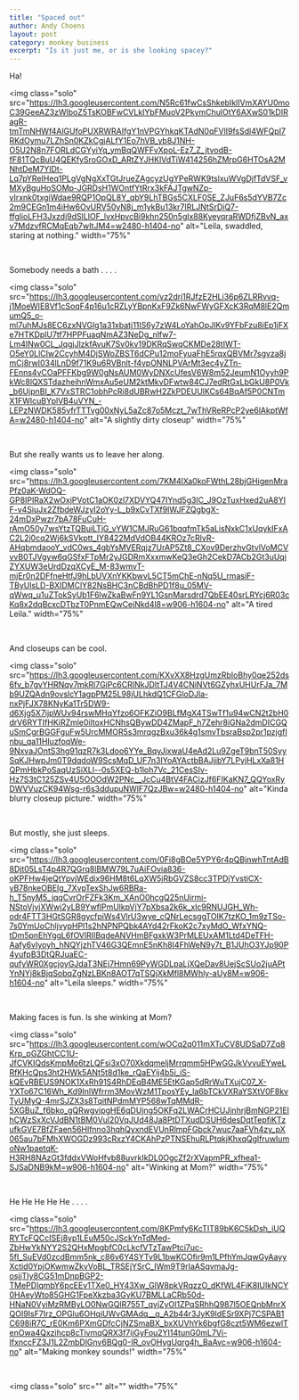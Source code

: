 ```yaml
---
title: "Spaced out"
author: Andy Choens
layout: post
category: monkey business
excerpt: "Is it just me, or is she looking spacey?"
---
```


Ha!

<img
 class="solo"
 src="https://lh3.googleusercontent.com/N5Rc61fwCsShkebIklIVmXAYU0moC39GeeAZ3zWlboZ5TsKOBFwCVLkIYbFMuoV2PkymChulOtY6AXwS01kDIRagR-tmTmNHWf4AlGUfoPUXRWRAIfgY1nVPGYhkqKTAdN0qFVlI9fsSdl4WFQpI7RKdOymu7LZhSn0KZkCgjALfY1Eo7hVB_yb8J1NH-O5U2N8n7FORLdCGYyiYq_ymBqQWFFvXpoL-Ez7_Z_jtvodB-fF81TQcBuU4QEKfySroGOxD_ARtZYJHKlVdTiW414256hZMrpG6HTOsA2MNhtDeM7YlDt-Lq7pYReIHeq1PLgVgNgXxTGtJrueZAgcyzUgYPeRWK9tslxuWVgDjfTdVSF_vMXyBguHoSOMp-JGRDsH1WOntfYtRrx3kFAJTgwNZp-vIrxnk0txgiWdae9RQP1OpQL8Y_qbY9LhTBGs5CXLF0SE_ZJuF6s5dYVB7Zc2m9CEGn1m4iHw6OvURV50yN8j_m1ykBu13kr7IRLJNtSrDiQ7-ffglioLFH3Jxzdj9dSlLIOF_lvxHpvcBi9khn250n5glx88KyeyqraRWDfjZBvN_axv7MdzvfRCMqEqb7wItJM4=w2480-h1404-no"
 alt="Leila, swaddled, staring at nothing."
 width="75%"
>

<br />

Somebody needs a bath . . . . 

<img
 class="solo"
 src="https://lh3.googleusercontent.com/vz2drj1RJfzE2HLi36p6ZLRRvvq-j1MoeWIE8Vf1cSoqF4p16u1cRZLyYBpnKxF9Zk6NwFWyGFXcK3RqM8lE2QmumQ5_o-ml7uhMJs8EC6zxNVGlg1a31xbatj11IS6y7zW4LoYahOpJlKv9YFbFzu8iEp1jFXe7HTKDplU7tf7HPPFuaqNmAZ3NeDg_nlfw7-Lm4INw0CL_JqgjJlzkfAvuK7Sv0kv19DKRqSwqCKMDe28tIWT-O5eY0LlCIw2CcyhM4DjSWoZBST6dCPu12moFyuaFhE5rqxQBVMr7sgvza8jmCj8rwI034lLnD9f71K9u6RVBnlt-f4vpONNLPVArMt3ec4yZTn-FEnns4vCOaPFFKbg9W0gNsAUM0WyDNXcUfesV6W8m52JeumN1Oyyh9PkWc8lQXSTdazheihnWmxAu5eUM2ktMkvDFwtw84CJ7edRtGxLbGkU8P0Vk_b6UjpnBI_K7VxSTRC1obhPcRi8dUBRwH2ZkPDEUUlKCs64BqAf5P0CNTmX1FWIcuBYplVB4uVYN_-LEPzNWDK585vfrTTTvg00xNyL5aZc87o5Mczt_7wThVReRPcP2ye6lAkptWfA=w2480-h1404-no"
 alt="A slightly dirty closeup"
 width="75%"
>

<br />

But she really wants us to leave her along.

<img
 class="solo"
 src="https://lh3.googleusercontent.com/7KM4lXa0koFWthL28bjGHigenMraPfz0aK-WdOQ-GP8IPIRaX2wOxjPVotC1aOK0zl7XDVYQ47IYnd5g3lC_J9OzTuxHxed2uA8YIF-v4SiuJx2ZfbdeWJzyI2oYy-L_b9xCvTXf9IWJFZQgbgX-24mDxPwzr7bA78FuCuH-rAmO50y7wsYtzTQBuiLTjG_vYW1CMJRuG61bqqfmTk5aLisNxkC1xUqykIFxAC2L2j0cq2Wj6kSVkptt_IY8422MdVdOB44KROz7cRlvR-AHqbmdaooY_vdC0ws_4gbYsMVERqjz7UrAP5Zt8_CXov9DerzhvGtvlVoMCVvvB0TJVgyw6qGSfxFTpMr2yJGDRmXxxmwKeQ3eGh2CekD7ACb2Gt3uUqiZYXUW3eUrdDzqXCyE_M-83wmvT-mjEr0n2DFfneHtfJ9hLbUVXnYKKbwvL5CT5mChE-nNq5U_rmasiF-TByUlsLD-BXIDMClY82NsBHC3nCBdBhPD1f8u_05MV-qWwq_u1uZTokSyUb1F6lwZkaBwFn9YL1GsnMarsdrd7QbEE40srLRYcj6R03cKq8x2dqBcxcDTbzT0PnmEQwCejNkd4l8=w906-h1604-no"
 alt="A tired Leila."
 width="75%"
>

<br />

And closeups can be cool.

<img
 class="solo"
 src="https://lh3.googleusercontent.com/KXvXX8HzgUmzRbIoBhy0qe252ds6fv_b7gvYHRNqv7mkRl7GiPc6CRINkJDItTJ4V4CNiNVt6GZyhxUHUrFJa_7Mb9UZQAdn9ovslcY1agpPM25L98jULhkdQ1CFGloDJla-nxPjFJX78KNyKa1Tr5DW9-d6Xjg5X7ijpWUv94rswMHqYfzo6OFKZiO9BLfMgX4TSwTf1u94wCN2t2bH0drV6RYTIfHKiRZmle0iltoxHCNhsQBywDD4ZMapF_h7Zehr8iGNa2dmDICGQuSmCgrBGGFguFw5UrcMMOR5s3mrqgzBxu36k4g1smvTbsraBsp2pr1pzjgfInbu_qa11HluzfoqWe-9NxvaJOntS3hg91qzR7k3Ldoo6YYe_BqyJjxwaU4eAd2Lu9ZgeT9bnT50SyySqKJHwpJm0T9dqdoW9ScsMqD_UF7n3IYoAYActbBAJjibY7LPyjHLxXa81HQPmHbkPoSaqUzSiXLl--0s5XEQ-b1loh7Vc_21CesSIv-Hz7S3tC125ZSv4U5OOOdW2PNc__JcCu4BtV4FACizJf6FIKaKN7_QQYoxRyDWVVuzCK94Wsg-r6s3ddupuNWlF7QzJBw=w2480-h1404-no"
 alt="Kinda blurry closeup picture."
 width="75%"
>

<br />

But mostly, she just sleeps.

<img
 class="solo"
 src="https://lh3.googleusercontent.com/0Fi8gBOe5YPY6r4pQBjnwhTntAdB8Djt05LsT4p4R7QGrq8lBMW79L7uAiFOvia836-oKPFHw4jeQtYpvjWEdix96HM8t6LqXW5jRbGVZS8cc3TPDjYvstiCX-yB78nkeOBEIg_7XvpTexShJw6RBRa-h_T5nyM5_jqqCvrOrFZFk3Km_XAnO0hcgQ25nUirmi-NStoVjvjXWwj2yLB9YwflPmUlkpVjY7pXbsa2k6k_xlc9RNUJGH_Wh-odr4FTT3HGtSGR8gycfpiWs4VlrU3wye_cQNrLecsggTOIK7tzKO_1m9zTSo-7s0YmUoChljvypHPl1s2hNPNPQbk4AYd42rFkoK2c7xyMdO_WfxYNQ-tDm5pnEhYggL6fOVlRIIBqdeANVHmBFgxkW3PrMLEUxAM1Ltd4DeTFH-Aafy6vIyoyh_hNQYjzhTV46G3QEmnE5nKh8I4FhWeN9y7t_B1JUhO3YJp90P4yufpB3DtQRJuaEC-qufyWR0XgcjoyGJdaT3NEj7Hmn69PyWGDLpaLjXQeDav8UejScSUo2juAPtYnNYj8kBjqSobqZgNzLBKn8AOT7qTSQjXkMfl8MWhly-aUy8M=w906-h1604-no"
 alt="Leila sleeps."
 width="75%"
>

<br />

Making faces is fun. Is she winking at Mom?

<img
 class="solo"
 src="https://lh3.googleusercontent.com/wOCq2q011mXTuCV8UDSaD7Zq8Krp_pGZGhtCC1U-JfCVKIQdsKmpMo6tzLQFsi3xO70XkdqmeljMrrqmm5HPwGGJkVvvuEYweLRfKHcQps3ht2HWk5ANt5t8d1ke_rQaEYij4b5i_iS-kQEvRBEUS9NOK1XxRh91S4RhDEqB4ME5EtKGap5dRrWuTXujC07_X-YXTo67C16Wh_Kd9InlWfrrm3MovWzM1TposYEy_Ia6bTCkVXRaYSXtV0F8kvTyUMyQ-4mrSJZX3s8TqitNPdmMYP568wTqMMdR-5XGBuZ_f6bko_gQRwgvipgHE6qDUjng5OKFq2LWACrHCUJinhrjBmNGP21EIhCWzSxXcVJdBN1tBM0Vul20VqJUd48Ja8PtDTXudDSUH6desDqtTepfiKTzufkGVE7BfZFaen56Hlfnno3hqhQyxndEVUnRlmpFGbck7wuc7aaFVh4zy_pX065au7bFMhXWOGDz993cRxzY4CKAhPzPTNSEhuRLPtqkjKhxqQglfruwIumoNw1paetqK-H3RH8NAzGt3fddxVWoHfvb88uvrkIkDL0OgcZf2rXVapmPR_xfhea1-SJSaDNB9kM=w906-h1604-no"
 alt="Winking at Mom?"
 width="75%"
>

<br />

He He He He He  . . . . 

<img
 class="solo"
 src="https://lh3.googleusercontent.com/8KPmfy6KcTIT89bK6C5kDsh_iUQRYTcFQCcISEj8yp1LEuM50cJSckYnTdMed-ZbHwYkNYY2S2QHxMpgbfC0cLkcfVTzTawPtci7uc-5fI_SuEVd0zcdBmm5nk_c86v6Y4SYTv9L1bwKCOfir9m1LPfhYmJqwGyAayyXctid0YpjOKwmwZkvVoBL_TRSEjYSrC_IWm9T9rIaASqvmaJg-osjjTIy8CG51mDnpBGP2-TMePDIqmbY6pcEEv1TXe0_HY43Xw_GlW8pkVRqzzO_dKfWL4FiK8IUIkNCY0HAeyWto85GHG1FpeXkzba3GvKU7BMLLaCRb50d-HNaN0VyiMzRMByLO0NwGQlR755T_qvjZyOI1ZPqSRhhQ987l5OEQnbMnrXQOI9IsF7Irz_OPGlu6OHqiUWvGMAdq__q_A2b44r3JyK9ldESr9XPj7CSPAB1C698iR7C_rE0Km6PXmGDfcCjNZSmaBX_bxXUVhYk6bgfG8czt5WM6ezwlTenOwa4Qxzihcp8cTivmqQRX3f7ijGyFou2YI14tunG0mL7Vi-IfxnccFZ3J1L2ZmbDlGnv6BQg0-IR_ovOHygUqrg4h_BaAvc=w906-h1604-no"
 alt="Making monkey sounds!"
 width="75%"
>

<br />

<img
 class="solo"
 src=""
 alt=""
 width="75%"
>

